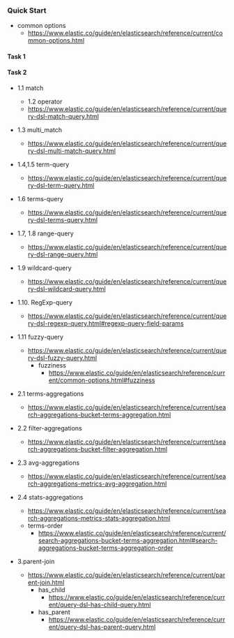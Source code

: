 ### Quick Start

- common options
  - https://www.elastic.co/guide/en/elasticsearch/reference/current/common-options.html

#### Task 1



#### Task 2

- 1.1 match
  - 1.2 operator 
  - https://www.elastic.co/guide/en/elasticsearch/reference/current/query-dsl-match-query.html
- 1.3 multi_match
  - https://www.elastic.co/guide/en/elasticsearch/reference/current/query-dsl-multi-match-query.html
- 1.4,1.5 term-query
  - https://www.elastic.co/guide/en/elasticsearch/reference/current/query-dsl-term-query.html
- 1.6 terms-query
  - https://www.elastic.co/guide/en/elasticsearch/reference/current/query-dsl-terms-query.html
- 1.7, 1.8 range-query
  - https://www.elastic.co/guide/en/elasticsearch/reference/current/query-dsl-range-query.html
- 1.9 wildcard-query
  - https://www.elastic.co/guide/en/elasticsearch/reference/current/query-dsl-wildcard-query.html
- 1.10. RegExp-query
  - https://www.elastic.co/guide/en/elasticsearch/reference/current/query-dsl-regexp-query.html#regexp-query-field-params
- 1.11 fuzzy-query
  - https://www.elastic.co/guide/en/elasticsearch/reference/current/query-dsl-fuzzy-query.html
    - fuzziness
      - https://www.elastic.co/guide/en/elasticsearch/reference/current/common-options.html#fuzziness


- 2.1 terms-aggregations
  - https://www.elastic.co/guide/en/elasticsearch/reference/current/search-aggregations-bucket-terms-aggregation.html
- 2.2 filter-aggregations
  - https://www.elastic.co/guide/en/elasticsearch/reference/current/search-aggregations-bucket-filter-aggregation.html
- 2.3 avg-aggregations
  - https://www.elastic.co/guide/en/elasticsearch/reference/current/search-aggregations-metrics-avg-aggregation.html
- 2.4 stats-aggregations
  - https://www.elastic.co/guide/en/elasticsearch/reference/current/search-aggregations-metrics-stats-aggregation.html
  - terms-order
    - https://www.elastic.co/guide/en/elasticsearch/reference/current/search-aggregations-bucket-terms-aggregation.html#search-aggregations-bucket-terms-aggregation-order

- 3.parent-join
   - https://www.elastic.co/guide/en/elasticsearch/reference/current/parent-join.html
     - has_child
       - https://www.elastic.co/guide/en/elasticsearch/reference/current/query-dsl-has-child-query.html
     - has_parent
       - https://www.elastic.co/guide/en/elasticsearch/reference/current/query-dsl-has-parent-query.html